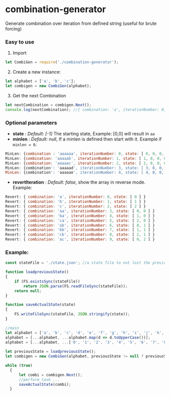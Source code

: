 # combination-generator
Generate combination over iteration from defined string (useful for brute forcing)

### Easy to use
1. Import 
```js
let CombiGen = require('./combination-generator');
```

2. Create a new instance: 
```js
let alphabet = ['a', 'b', 'c'];
let combigen = new CombiGen(alphabet);
```

3. Get the next Combination
```js
let nextCombination = combigen.Next();
console.log(nextCombination); //{ combination: 'a', iterationNumber: 0, state: [0] }
```

### Optional parameters

* **state** : *Default: [-1]* The starting state, Example: [0,0] will result in `aa`
* **minlen** : *Default: null*, If a minlen is defined then start with it.
Example if `minlen = 6`: 
```js
MinLen: {combination : 'aaaaaa', iterationNumber: 0, state: [ 0, 0, 0, 0, 0, 0]}
MinLen: {combination: 'aaaaab', iterationNumber: 1, state: [ 1, 0, 0, 0, 0, 0]}
MinLen: {combination: 'aaaaac', iterationNumber: 2, state: [ 2, 0, 0, 0, 0, 0]}
MinLen: {combination': 'aaaaad', iterationNumber: 3, state: [ 3, 0, 0, 0, 0, 0]}
MinLen: {combination': 'aaaaae', iterationNumber: 4, state: [ 4, 0, 0, 0, 0, 0]}
```
* **revertIteration** : *Default: false*, show the array in reverse mode.
Example: 
```js
Revert: { combination: 'a', iterationNumber: 0, state: [ 0 ] }
Revert: { combination: 'b', iterationNumber: 1, state: [ 1 ] }
Revert: { combination: 'c', iterationNumber: 2, state: [ 2 ] }
Revert: { combination: 'aa', iterationNumber: 3, state: [ 0, 0 ] }
Revert: { combination: 'ba', iterationNumber: 4, state: [ 1, 0 ] }
Revert: { combination: 'ca', iterationNumber: 5, state: [ 2, 0 ] }
Revert: { combination: 'ab', iterationNumber: 6, state: [ 0, 1 ] }
Revert: { combination: 'bb', iterationNumber: 7, state: [ 1, 1 ] }
Revert: { combination: 'cb', iterationNumber: 8, state: [ 2, 1 ] }
Revert: { combination: 'ac', iterationNumber: 9, state: [ 0, 2 ] }
```
### Example: 
```js
const stateFile = './state.json'; //a state file to not lost the previous iteration

function loadpreviousState()
{
    if (FS.existsSync(stateFile))
        return JSON.parse(FS.readFileSync(stateFile));
    return null;
}

function saveActualState(state)
{
    FS.writeFileSync(stateFile, JSON.stringify(state));
}

//main
let alphabet = ['a', 'b', 'c', 'd', 'e', 'f', 'g', 'h', 'i', 'j', 'k', 'l', 'm','n', 'o', 'p', 'q', 'r', 's', 't', 'u', 'v', 'w', 'x','y', 'z'];
alphabet = [...alphabet, ...alphabet.map(d => d.toUpperCase())];
alphabet = [...alphabet, ...['0', '1', '2', '3', '4', '5', '6', '7', '8', '9']]
    
let previousState = loadpreviousState();
let combigen = new CombiGen(alphabet, previousState != null ? previousState : [-1], 6, false);

while (true)
  {
      let combi = combigen.Next();
      //perform task ...
      saveActualState(combi);
  }
```
